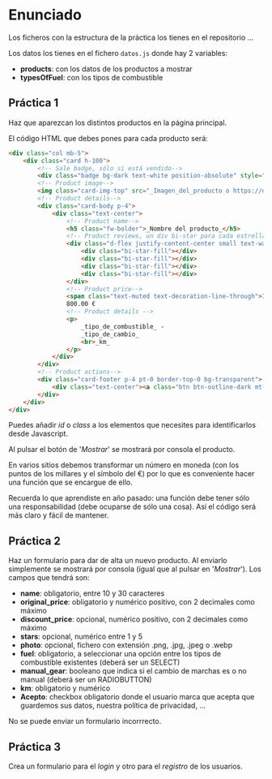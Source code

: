 # Enunciado
Los ficheros con la estructura de la práctica los tienes en el repositorio ... 

Los datos los tienes en el fichero `datos.js` donde hay 2 variables:
- **products**: con los datos de los productos a mostrar
- **typesOfFuel**: con los tipos de combustible

## Práctica 1
Haz que aparezcan los distintos productos en la página principal.

El código HTML que debes pones para cada producto será:
```html
<div class="col mb-5">
    <div class="card h-100">
        <!-- Sale badge, sólo si está vendido-->
        <div class="badge bg-dark text-white position-absolute" style="top: 0.5rem; right: 0.5rem">Sale</div>
        <!-- Product image-->
        <img class="card-img-top" src="_Imagen_del_producto o https://dummyimage.com/450x300/dee2e6/6c757d.jpg" alt="Imagen de _nombre_del_producto_" />
        <!-- Product details-->
        <div class="card-body p-4">
            <div class="text-center">
                <!-- Product name-->
                <h5 class="fw-bolder">_Nombre del producto_</h5>
                <!-- Product reviews, un div bi-star para cada estrella a pintar-->
                <div class="d-flex justify-content-center small text-warning mb-2">
                    <div class="bi-star-fill"></div>
                    <div class="bi-star-fill"></div>
                    <div class="bi-star-fill"></div>
                    <div class="bi-star-fill"></div>
                </div>
                <!-- Product price-->
                <span class="text-muted text-decoration-line-through">1000.00 €</span>
                800.00 €
                <!-- Product details -->
                <p>
                    _tipo_de_combustible_ - 
                    _tipo_de_cambio_
                    <br>_km_
                </p>
            </div>
        </div>
        <!-- Product actions-->
        <div class="card-footer p-4 pt-0 border-top-0 bg-transparent">
            <div class="text-center"><a class="btn btn-outline-dark mt-auto" href="#">Mostrar</a></div>
        </div>
    </div>
</div>
```

Puedes añadir _id_ o _class_ a los elementos que necesites para identificarlos desde Javascript.

Al pulsar el botón de '_Mostrar_' se mostrará por consola el producto.

En varios sitios debemos transformar un número en moneda (con los puntos de los millares y el símbolo del €) por lo que es conveniente hacer una función que se encargue de ello.

Recuerda lo que aprendiste en año pasado: una función debe tener sólo una responsabilidad (debe ocuparse de sólo una cosa). Así el código será más claro y fácil de mantener.

## Práctica 2
Haz un formulario para dar de alta un nuevo producto. Al enviarlo simplemente se mostrará por consola (igual que al pulsar en '_Mostrar_'). Los campos que tendrá son:
- **name**: obligatorio, entre 10 y 30 caracteres
- **original_price**: obligatorio y numérico positivo, con 2 decimales como máximo
- **discount_price**: opcional, numérico positivo, con 2 decimales como máximo
- **stars**: opcional, numérico entre 1 y 5
- **photo**: opcional, fichero con extensión .png, .jpg, .jpeg o .webp
- **fuel**: obligatorio, a seleccionar una opción entre los tipos de combustible existentes (deberá ser un SELECT)
- **manual_gear**: booleano que indica si el cambio de marchas es o no manual (deberá ser un RADIOBUTTON)
- **km**: obligatorio y numérico
- **Acepto**: checkbox obligatorio donde el usuario marca que acepta que guardemos sus datos, nuestra política de privacidad, ...

No se puede enviar un formulario incorrrecto.

## Práctica 3
Crea un formulario para el _login_ y otro para el _registro_ de los usuarios.
